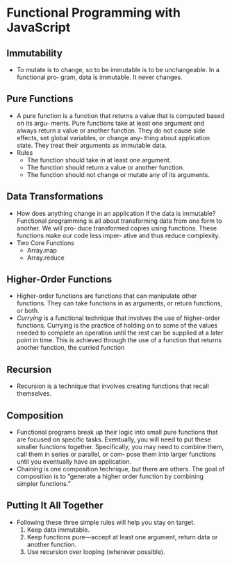 # Functional Programming with JavaScript
## Immutability
- To mutate is to change, so to be immutable is to be unchangeable. In a functional pro‐
gram, data is immutable. It never changes.

## Pure Functions
- A pure function is a function that returns a value that is computed based on its argu‐
ments. Pure functions take at least one argument and always return a value or
another function. They do not cause side effects, set global variables, or change any‐
thing about application state. They treat their arguments as immutable data.
- Rules
  + The function should take in at least one argument.
  + The function should return a value or another function.
  + The function should not change or mutate any of its arguments.

## Data Transformations
- How does anything change in an application if the data is immutable? Functional
programming is all about transforming data from one form to another. We will pro‐
duce transformed copies using functions. These functions make our code less imper‐
ative and thus reduce complexity.
- Two Core Functions
  + Array.map
  + Array.reduce

## Higher-Order Functions
- Higher-order functions are functions that can manipulate other functions. They can
take functions in as arguments, or return functions, or both.
- *Currying* is a functional technique that involves the use of higher-order functions.
Currying is the practice of holding on to some of the values needed to complete an
operation until the rest can be supplied at a later point in time. This is achieved
through the use of a function that returns another function, the curried function

## Recursion
- Recursion is a technique that involves creating functions that recall themselves.

## Composition
- Functional programs break up their logic into small pure functions that are focused
on specific tasks. Eventually, you will need to put these smaller functions together.
Specifically, you may need to combine them, call them in series or parallel, or com‐
pose them into larger functions until you eventually have an application.
- Chaining is one composition technique, but there are others. The goal of composition
is to “generate a higher order function by combining simpler functions.”

## Putting It All Together
- Following these three simple rules will help you stay on target.
  1. Keep data immutable.
  2. Keep functions pure—accept at least one argument, return data or another function.
  3. Use recursion over looping (wherever possible).